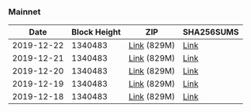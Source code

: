 ### Mainnet

|    Date    | Block Height | ZIP | SHA256SUMS |
| ---------- | ------------ | --- | ---------- |
| 2019-12-22 | 1340483 | [Link](https://s3-ap-southeast-2.amazonaws.com/ion-bootstrap/mainnet/2019-12-22/bootstrap.dat.zip) (829M) | [Link](https://s3-ap-southeast-2.amazonaws.com/ion-bootstrap/mainnet/2019-12-22/SHA256SUMS) |
| 2019-12-21 | 1340483 | [Link](https://s3-ap-southeast-2.amazonaws.com/ion-bootstrap/mainnet/2019-12-21/bootstrap.dat.zip) (829M) | [Link](https://s3-ap-southeast-2.amazonaws.com/ion-bootstrap/mainnet/2019-12-21/SHA256SUMS) |
| 2019-12-20 | 1340483 | [Link](https://s3-ap-southeast-2.amazonaws.com/ion-bootstrap/mainnet/2019-12-20/bootstrap.dat.zip) (829M) | [Link](https://s3-ap-southeast-2.amazonaws.com/ion-bootstrap/mainnet/2019-12-20/SHA256SUMS) |
| 2019-12-19 | 1340483 | [Link](https://s3-ap-southeast-2.amazonaws.com/ion-bootstrap/mainnet/2019-12-19/bootstrap.dat.zip) (829M) | [Link](https://s3-ap-southeast-2.amazonaws.com/ion-bootstrap/mainnet/2019-12-19/SHA256SUMS) |
| 2019-12-18 | 1340483 | [Link](https://s3-ap-southeast-2.amazonaws.com/ion-bootstrap/mainnet/2019-12-18/bootstrap.dat.zip) (829M) | [Link](https://s3-ap-southeast-2.amazonaws.com/ion-bootstrap/mainnet/2019-12-18/SHA256SUMS) |
